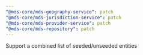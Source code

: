 ```yaml
---
"@mds-core/mds-geography-service": patch
"@mds-core/mds-jurisdiction-service": patch
"@mds-core/mds-provider-service": patch
"@mds-core/mds-repository": patch
---
```


Support a combined list of seeded/unseeded entities
